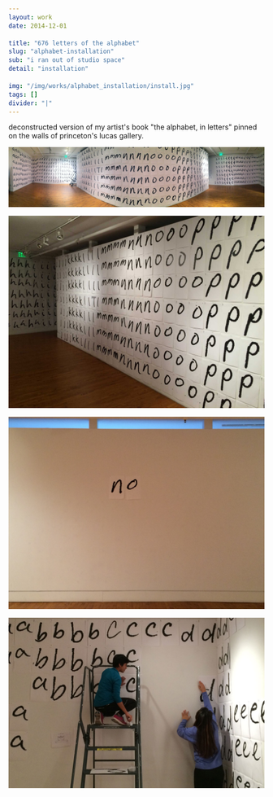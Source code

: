 ```yaml
---
layout: work
date: 2014-12-01

title: "676 letters of the alphabet"
slug: "alphabet-installation"
sub: "i ran out of studio space"
detail: "installation"

img: "/img/works/alphabet_installation/install.jpg"
tags: []
divider: "|"
---
```


deconstructed version of my artist's book "the alphabet, in letters" pinned on the walls of princeton's lucas gallery.

![alphabet install](/img/works/alphabet_installation/pano.jpg)

![alphabet install](/img/works/alphabet_installation/gallery-view.jpg)

![alphabet install](/img/works/alphabet_installation/no.jpg)

![alphabet install](/img/works/alphabet_installation/install.jpg)
